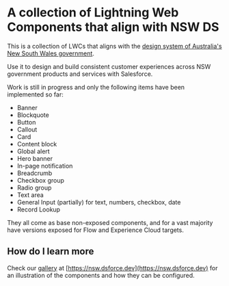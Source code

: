 # A collection of Lightning Web Components that align with NSW DS
This is a collection of LWCs that aligns with the [design system of Australia's New South Wales government](https://www.digital.nsw.gov.au/digital-service-toolkit/design-system).

Use it to design and build consistent customer experiences across NSW government products and services with Salesforce.

Work is still in progress and only the following items have been implemented so far:
* Banner
* Blockquote
* Button
* Callout
* Card
* Content block
* Global alert
* Hero banner
* In-page notification
* Breadcrumb
* Checkbox group
* Radio group
* Text area
* General Input (partially) for text, numbers, checkbox, date
* Record Lookup

They all come as base non-exposed components, and for a vast majority have versions exposed for Flow and Experience Cloud targets.

## How do I learn more

Check our [gallery](https://nsw.dsforce.dev) at [https://nsw.dsforce.dev](https://nsw.dsforce.dev) for an illustration of the components and how they can be configured.
